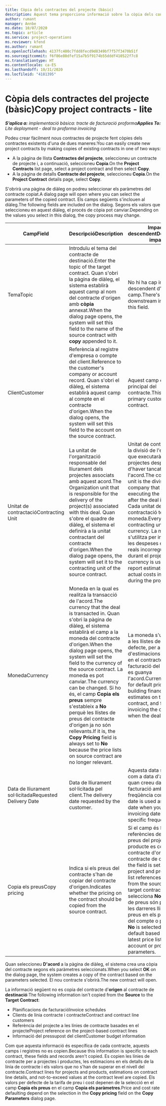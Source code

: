 ```yaml
---
title: Còpia dels contractes del projecte (bàsic)
description: Aquest tema proporciona informació sobre la còpia dels contractes de projecte al Project Operations.
author: rumant
manager: Annbe
ms.date: 10/07/2020
ms.topic: article
ms.service: project-operations
ms.reviewer: kfend
ms.author: rumant
ms.openlocfilehash: 4137fc400c7fdd8fecd9d8349bf7f57f3470b51f
ms.sourcegitcommit: f6f86e80dfef15a7b5f9174b55dddf410522f7c8
ms.translationtype: HT
ms.contentlocale: ca-ES
ms.lasthandoff: 10/31/2020
ms.locfileid: "4181395"
---
```

# <a name="copy-project-contracts---lite"></a><span data-ttu-id="02d98-103">Còpia dels contractes del projecte (bàsic)</span><span class="sxs-lookup"><span data-stu-id="02d98-103">Copy project contracts - lite</span></span>

<span data-ttu-id="02d98-104">_**S'aplica a:** implementació bàsica: tracte de facturació proforma_</span><span class="sxs-lookup"><span data-stu-id="02d98-104">_**Applies To:** Lite deployment - deal to proforma invoicing_</span></span>

<span data-ttu-id="02d98-105">Podeu crear fàcilment nous contractes de projecte fent còpies dels contractes existents d'una de dues maneres:</span><span class="sxs-lookup"><span data-stu-id="02d98-105">You can easily create new project contracts by making copies of existing contracts in one of two ways:</span></span> 

  - <span data-ttu-id="02d98-106">A la pàgina de llista **Contractes del projecte**, seleccioneu un contracte de projecte i, a continuació, seleccioneu **Copia**.</span><span class="sxs-lookup"><span data-stu-id="02d98-106">On the **Project Contracts** list page, select a project contract and then select **Copy**.</span></span>
  - <span data-ttu-id="02d98-107">A la pàgina de detalls **Contracte del projecte**, seleccioneu **Copia**.</span><span class="sxs-lookup"><span data-stu-id="02d98-107">On the **Project Contract** details page, select **Copy**.</span></span>

<span data-ttu-id="02d98-108">S'obrirà una pàgina de diàleg on podreu seleccionar els paràmetres del contracte copiat.</span><span class="sxs-lookup"><span data-stu-id="02d98-108">A dialog page will open where you can select the parameters of the copied contract.</span></span> <span data-ttu-id="02d98-109">Els camps següents s'inclouen al diàleg.</span><span class="sxs-lookup"><span data-stu-id="02d98-109">The following fields are included on the dialog.</span></span> <span data-ttu-id="02d98-110">Segons els valors que seleccioneu en aquest diàleg, el procés de còpia pot canviar.</span><span class="sxs-lookup"><span data-stu-id="02d98-110">Depending on the values you select in this dialog, the copy process may change.</span></span>

| <span data-ttu-id="02d98-111">**Camp**</span><span class="sxs-lookup"><span data-stu-id="02d98-111">**Field**</span></span> | <span data-ttu-id="02d98-112">**Descripció**</span><span class="sxs-lookup"><span data-stu-id="02d98-112">**Description**</span></span> | <span data-ttu-id="02d98-113">**Impacte descendent**</span><span class="sxs-lookup"><span data-stu-id="02d98-113">**Downstream impact**</span></span> |
| --- | --- | --- |
| <span data-ttu-id="02d98-114">Tema</span><span class="sxs-lookup"><span data-stu-id="02d98-114">Topic</span></span> | <span data-ttu-id="02d98-115">Introduïu el tema del contracte de destinació.</span><span class="sxs-lookup"><span data-stu-id="02d98-115">Enter the topic of the target contract.</span></span> <span data-ttu-id="02d98-116">Quan s'obri la pàgina de diàleg, el sistema establirà aquest camp al nom del contracte d'origen amb **còpia** annexat.</span><span class="sxs-lookup"><span data-stu-id="02d98-116">When the dialog page opens, the system will set this field to the name of the source contract with **copy** appended to it.</span></span> | <span data-ttu-id="02d98-117">No hi ha cap impacte descendent d'aquest camp.</span><span class="sxs-lookup"><span data-stu-id="02d98-117">There's no downstream impact for this field.</span></span> |
| <span data-ttu-id="02d98-118">Client</span><span class="sxs-lookup"><span data-stu-id="02d98-118">Customer</span></span> | <span data-ttu-id="02d98-119">Referència al registre d'empresa o compte del client.</span><span class="sxs-lookup"><span data-stu-id="02d98-119">Reference to the customer's company or account record.</span></span> <span data-ttu-id="02d98-120">Quan s'obri el diàleg, el sistema establirà aquest camp al compte en el contracte d'origen.</span><span class="sxs-lookup"><span data-stu-id="02d98-120">When the dialog opens, the system will set this field to the account on the source contract.</span></span> | <span data-ttu-id="02d98-121">Aquest camp és el client principal del contracte.</span><span class="sxs-lookup"><span data-stu-id="02d98-121">This field is the primary customer on the contract.</span></span> |
| <span data-ttu-id="02d98-122">Unitat de contractació</span><span class="sxs-lookup"><span data-stu-id="02d98-122">Contracting Unit</span></span> | <span data-ttu-id="02d98-123">La unitat de l'organització responsable del lliurament dels projectes associats amb aquest acord.</span><span class="sxs-lookup"><span data-stu-id="02d98-123">The Organization unit that is responsible for the delivery of the project(s) associated with this deal.</span></span> <span data-ttu-id="02d98-124">Quan s'obre el quadre de diàleg, el sistema el definirà a la unitat contractant del contracte d'origen.</span><span class="sxs-lookup"><span data-stu-id="02d98-124">When the dialog page opens, the system will set it to the contracting unit of the source contract.</span></span> | <span data-ttu-id="02d98-125">Unitat de contractació és la divisió de l'empresa que executarà els projectes després d'haver tancat l'acord.</span><span class="sxs-lookup"><span data-stu-id="02d98-125">The contracting unit is the division of the company that will be executing the projects after the deal is closed.</span></span> <span data-ttu-id="02d98-126">Cada unitat de contractació té una moneda.</span><span class="sxs-lookup"><span data-stu-id="02d98-126">Every contracting unit has a currency.</span></span> <span data-ttu-id="02d98-127">La moneda s'utilitza per informar de les despeses estimades i reals incorregudes durant el projecte.</span><span class="sxs-lookup"><span data-stu-id="02d98-127">This currency is used to report estimated and actual costs incurred during the project.</span></span> |
| <span data-ttu-id="02d98-128">Moneda</span><span class="sxs-lookup"><span data-stu-id="02d98-128">Currency</span></span> | <span data-ttu-id="02d98-129">Moneda en la qual es realitza la transacció de l'acord.</span><span class="sxs-lookup"><span data-stu-id="02d98-129">The currency that the deal is transacted in.</span></span> <span data-ttu-id="02d98-130">Quan s'obri la pàgina de diàleg, el sistema establirà el camp a la moneda del contracte d'origen.</span><span class="sxs-lookup"><span data-stu-id="02d98-130">When the dialog page opens, the system will set the field to the currency of the source contract.</span></span> <span data-ttu-id="02d98-131">La moneda es pot canviar.</span><span class="sxs-lookup"><span data-stu-id="02d98-131">The currency can be changed.</span></span> <span data-ttu-id="02d98-132">Si ho és, el camp **Copia els preus** sempre s'estableix a **No** perquè les llistes de preus del contracte d'origen ja no són rellevants.</span><span class="sxs-lookup"><span data-stu-id="02d98-132">If it is, the **Copy Pricing** field is always set to **No** because the price lists on source contract are no longer relevant.</span></span> | <span data-ttu-id="02d98-133">La moneda s'utilitza per a les llistes de preus per defecte, per a la creació d'estimacions financeres en el contracte i per a la facturació del client quan es guanya l'acord.</span><span class="sxs-lookup"><span data-stu-id="02d98-133">Currency is used for default price lists, for building financial estimates on the contract, and for invoicing the customer when the deal is won.</span></span> |
| <span data-ttu-id="02d98-134">Data de lliurament sol·licitada</span><span class="sxs-lookup"><span data-stu-id="02d98-134">Requested Delivery Date</span></span> | <span data-ttu-id="02d98-135">Data de lliurament sol·licitada pel client.</span><span class="sxs-lookup"><span data-stu-id="02d98-135">The delivery date requested by the customer.</span></span> | <span data-ttu-id="02d98-136">Aquesta data s'utilitza com a data d'acabament quan creeu dates de facturació amb una freqüència concreta.</span><span class="sxs-lookup"><span data-stu-id="02d98-136">This date is used as the end date when you create invoicing dates along a specific frequency.</span></span> |
| <span data-ttu-id="02d98-137">Copia els preus</span><span class="sxs-lookup"><span data-stu-id="02d98-137">Copy pricing</span></span> | <span data-ttu-id="02d98-138">Indica si els preus del contracte s'han de copiar del contracte d'origen.</span><span class="sxs-lookup"><span data-stu-id="02d98-138">Indicates whether the pricing on the contract should be copied from the source contract.</span></span> | <span data-ttu-id="02d98-139">Si el camp és **Sí**, les referències de la llista de preus del projecte i del producte es copien del contracte d'origen al contracte de destinació.</span><span class="sxs-lookup"><span data-stu-id="02d98-139">If the field is set to **Yes**, project and product price list references are copied from the source to the target contract.</span></span> <span data-ttu-id="02d98-140">Si se selecciona **No**, les llistes de preus són per defecte les darreres llistes de preus en els paràmetres del compte o projecte.</span><span class="sxs-lookup"><span data-stu-id="02d98-140">If **No** is selected, price lists default based on the latest price lists on the account or project parameters.</span></span> |

<span data-ttu-id="02d98-141">Quan seleccioneu **D'acord** a la pàgina de diàleg, el sistema crea una còpia del contracte segons els paràmetres seleccionats.</span><span class="sxs-lookup"><span data-stu-id="02d98-141">When you select **OK** on the dialog page, the system creates a copy of the contract based on the parameters selected.</span></span> <span data-ttu-id="02d98-142">El nou contracte s'obrirà.</span><span class="sxs-lookup"><span data-stu-id="02d98-142">The new contract will open.</span></span>

<span data-ttu-id="02d98-143">La informació següent no es copia del contracte d'**origen** al contracte de **destinació**:</span><span class="sxs-lookup"><span data-stu-id="02d98-143">The following information isn't copied from the **Source** to the **Target Contract**:</span></span>

  - <span data-ttu-id="02d98-144">Planificacions de facturació</span><span class="sxs-lookup"><span data-stu-id="02d98-144">Invoice schedules</span></span>
  - <span data-ttu-id="02d98-145">Clients de línia contracte i contracte</span><span class="sxs-lookup"><span data-stu-id="02d98-145">Contract and contract line customers</span></span>
  - <span data-ttu-id="02d98-146">Referència del projecte a les línies de contracte basades en el projecte</span><span class="sxs-lookup"><span data-stu-id="02d98-146">Project reference on the project-based contract lines</span></span>
  - <span data-ttu-id="02d98-147">Informació del pressupost del client</span><span class="sxs-lookup"><span data-stu-id="02d98-147">Customer budget information</span></span>

<span data-ttu-id="02d98-148">Com que aquesta informació és específica de cada contracte, aquests camps i registres no es copien.</span><span class="sxs-lookup"><span data-stu-id="02d98-148">Because this information is specific to each contract, these fields and records aren't copied.</span></span> <span data-ttu-id="02d98-149">Es copien les línies de contracte per a projectes i productes, les estimacions en els detalls de la línia de contracte i els valors que no s'han de superar en el nivell del contracte.</span><span class="sxs-lookup"><span data-stu-id="02d98-149">Contract lines for projects and products, estimations on contract line details, and not-to-exceed values at the contract level are copied.</span></span> <span data-ttu-id="02d98-150">Els valors per defecte de la tarifa de preu i cost depenen de la selecció en el camp **Copia els preus** en el camp **Copia els paràmetres**.</span><span class="sxs-lookup"><span data-stu-id="02d98-150">Price and cost rate defaulting depend on the selection in the **Copy pricing** field on the **Copy Parameters** dialog page.</span></span>
